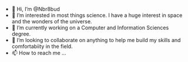- 👋 Hi, I’m @Nbr8bud
- 👀 I’m interested in most things science. I have a huge interest in space and the wonders of the universe.
- 🌱 I’m currently working on a Computer and Information Sciences degree.
- 💞️ I’m looking to collaborate on anything to help me build my skills and comfortabiity in the field.
- 📫 How to reach me ...

<!---
Nbr8bud/Nbr8bud is a ✨ special ✨ repository because its `README.md` (this file) appears on your GitHub profile.
You can click the Preview link to take a look at your changes.
--->
